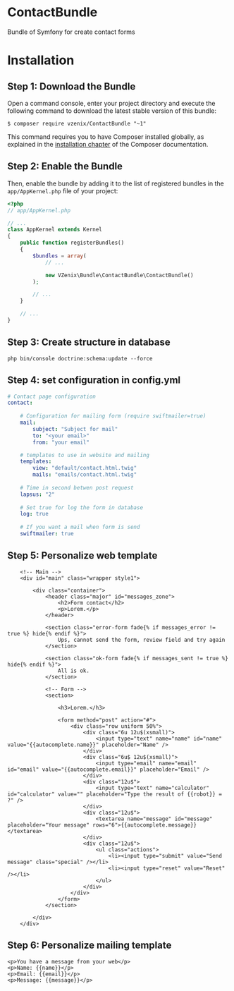 # ContactBundle
Bundle of Symfony for create contact forms

# Installation

Step 1: Download the Bundle
---------------------------

Open a command console, enter your project directory and execute the
following command to download the latest stable version of this bundle:

```console
$ composer require vzenix/ContactBundle "~1"
```

This command requires you to have Composer installed globally, as explained
in the [installation chapter](https://getcomposer.org/doc/00-intro.md)
of the Composer documentation.

Step 2: Enable the Bundle
-------------------------

Then, enable the bundle by adding it to the list of registered bundles
in the `app/AppKernel.php` file of your project:

```php
<?php
// app/AppKernel.php

// ...
class AppKernel extends Kernel
{
    public function registerBundles()
    {
        $bundles = array(
            // ...

            new VZenix\Bundle\ContactBundle\ContactBundle()
        );

        // ...
    }

    // ...
}
```

Step 3: Create structure in database
---------------------------

```console
php bin/console doctrine:schema:update --force
```

Step 4: set configuration in config.yml
---------------------------

```yml
# Contact page configuration
contact:
    
    # Configuration for mailing form (require swiftmailer=true)
    mail:
        subject: "Subject for mail"
        to: "<your email>"
        from: "your email"

    # templates to use in website and mailing
    templates:
        view: "default/contact.html.twig"
        mails: "emails/contact.html.twig"
        
    # Time in second betwen post request
    lapsus: "2"
    
    # Set true for log the form in database
    log: true
    
    # If you want a mail when form is send
    swiftmailer: true
```

Step 5: Personalize web template
---------------------------

```twig
    <!-- Main -->
    <div id="main" class="wrapper style1">

        <div class="container">
            <header class="major" id="messages_zone">
                <h2>Form contact</h2>
                <p>Lorem.</p>
            </header>

            <section class="error-form fade{% if messages_error != true %} hide{% endif %}">
                Ups, cannot send the form, review field and try again
            </section>

            <section class="ok-form fade{% if messages_sent != true %} hide{% endif %}">
                All is ok.
            </section>

            <!-- Form -->
            <section>

                <h3>Lorem.</h3>

                <form method="post" action="#">
                    <div class="row uniform 50%">
                        <div class="6u 12u$(xsmall)">
                            <input type="text" name="name" id="name" value="{{autocomplete.name}}" placeholder="Name" />
                        </div>
                        <div class="6u$ 12u$(xsmall)">
                            <input type="email" name="email" id="email" value="{{autocomplete.email}}" placeholder="Email" />
                        </div>
                        <div class="12u$">
                            <input type="text" name="calculator" id="calculator" value="" placeholder="Type the result of {{robot}} = ?" />
                        </div>
                        <div class="12u$">
                            <textarea name="message" id="message" placeholder="Your message" rows="6">{{autocomplete.message}}</textarea>
                        </div>
                        <div class="12u$">
                            <ul class="actions">
                                <li><input type="submit" value="Send message" class="special" /></li>
                                <li><input type="reset" value="Reset" /></li>
                            </ul>
                        </div>
                    </div>
                </form>
            </section>

        </div>
    </div>
```


Step 6: Personalize mailing template
---------------------------

```twig
<p>You have a message from your web</p>
<p>Name: {{name}}</p>
<p>Email: {{email}}</p>
<p>Message: {{message}}</p>
```
